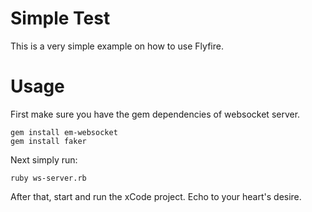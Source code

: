 # Simple Test

This is a very simple example on how to use Flyfire.

# Usage

First make sure you have the gem dependencies of websocket server.

```
gem install em-websocket
gem install faker
```

Next simply run:

```
ruby ws-server.rb
```

After that, start and run the xCode project. Echo to your heart's desire.